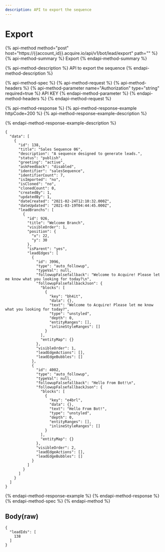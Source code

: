 ```yaml
---
description: API to export the sequence
---
```


# Export

{% api-method method="post" host="https://{{account\_id}}.acquire.io/api/v1/bot/lead/export" path="" %}
{% api-method-summary %}
Export
{% endapi-method-summary %}

{% api-method-description %}
API to export the sequence
{% endapi-method-description %}

{% api-method-spec %}
{% api-method-request %}
{% api-method-headers %}
{% api-method-parameter name="Authorization" type="string" required=true %}
API KEY
{% endapi-method-parameter %}
{% endapi-method-headers %}
{% endapi-method-request %}

{% api-method-response %}
{% api-method-response-example httpCode=200 %}
{% api-method-response-example-description %}

{% endapi-method-response-example-description %}

```
{
  "data": [
    {
      "id": 138,
      "title": "Sales Sequence 06",
      "description": "A sequence designed to generate leads.",
      "status": "publish",
      "greeting": "active",
      "askFeedback": "disabled",
      "identifier": "salesSequence",
      "identifierCount": 7,
      "isImported": "no",
      "isCloned": "no",
      "clonedCount": 0,
      "createdBy": 1,
      "updatedBy": 1,
      "dateCreated": "2021-02-24T12:10:32.000Z",
      "dateUpdated": "2021-03-19T04:44:45.000Z",
      "leadBranchs": [
        {
          "id": 926,
          "title": "Welcome Branch",
          "visibleOrder": 1,
          "position": {
            "x": 22,
            "y": 30
          },
          "isParent": "yes",
          "leadEdges": [
            {
              "id": 3996,
              "type": "auto_followup",
              "typeVal": null,
              "followupFalsefallback": "Welcome to Acquire! Please let me know what you looking for today?\n",
              "followupFalsefallbackJson": {
                "blocks": [
                  {
                    "key": "bh4it",
                    "data": {},
                    "text": "Welcome to Acquire! Please let me know what you looking for today?",
                    "type": "unstyled",
                    "depth": 0,
                    "entityRanges": [],
                    "inlineStyleRanges": []
                  }
                ],
                "entityMap": {}
              },
              "visibleOrder": 1,
              "leadEdgeActions": [],
              "leadEdgeBubbles": []
            },
            {
              "id": 4002,
              "type": "auto_followup",
              "typeVal": null,
              "followupFalsefallback": "Hello From Bot!\n",
              "followupFalsefallbackJson": {
                "blocks": [
                  {
                    "key": "e4brl",
                    "data": {},
                    "text": "Hello From Bot!",
                    "type": "unstyled",
                    "depth": 0,
                    "entityRanges": [],
                    "inlineStyleRanges": []
                  }
                ],
                "entityMap": {}
              },
              "visibleOrder": 2,
              "leadEdgeActions": [],
              "leadEdgeBubbles": []
            }
          ]
        }
      ]
    }
  ]
}

```
{% endapi-method-response-example %}
{% endapi-method-response %}
{% endapi-method-spec %}
{% endapi-method %}

## Body\(raw\)

```text
{
  "leadIds": [
    138
  ]
}

```

